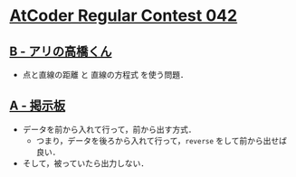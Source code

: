 # [AtCoder Regular Contest 042](https://atcoder.jp/contests/arc042)

## [B - アリの高橋くん](https://atcoder.jp/contests/arc042/tasks/arc042_b)
- 点と直線の距離 と 直線の方程式 を使う問題．

## [A - 掲示板](https://atcoder.jp/contests/arc042/tasks/arc042_a)
- データを前から入れて行って，前から出す方式．
	- つまり，データを後ろから入れて行って，`reverse` をして前から出せば良い．
- そして，被っていたら出力しない．
